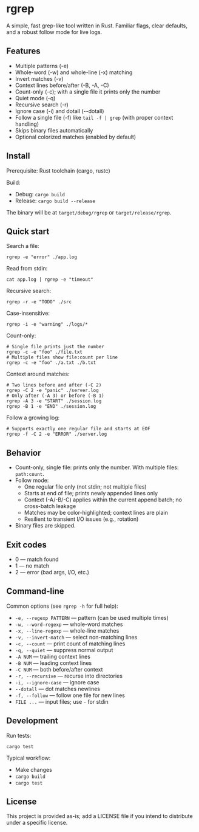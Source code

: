 # rgrep

A simple, fast grep-like tool written in Rust. Familiar flags, clear defaults, and a robust follow mode for live logs.

## Features
- Multiple patterns (-e)
- Whole-word (-w) and whole-line (-x) matching
- Invert matches (-v)
- Context lines before/after (-B, -A, -C)
- Count-only (-c); with a single file it prints only the number
- Quiet mode (-q)
- Recursive search (-r)
- Ignore case (-i) and dotall (--dotall)
- Follow a single file (-f) like `tail -f | grep` (with proper context handling)
- Skips binary files automatically
- Optional colorized matches (enabled by default)

## Install
Prerequisite: Rust toolchain (cargo, rustc)

Build:
- Debug: `cargo build`
- Release: `cargo build --release`

The binary will be at `target/debug/rgrep` or `target/release/rgrep`.

## Quick start
Search a file:
```
rgrep -e "error" ./app.log
```

Read from stdin:
```
cat app.log | rgrep -e "timeout"
```

Recursive search:
```
rgrep -r -e "TODO" ./src
```

Case-insensitive:
```
rgrep -i -e "warning" ./logs/*
```

Count-only:
```
# Single file prints just the number
rgrep -c -e "foo" ./file.txt
# Multiple files show file:count per line
rgrep -c -e "foo" ./a.txt ./b.txt
```

Context around matches:
```
# Two lines before and after (-C 2)
rgrep -C 2 -e "panic" ./server.log
# Only after (-A 3) or before (-B 1)
rgrep -A 3 -e "START" ./session.log
rgrep -B 1 -e "END" ./session.log
```

Follow a growing log:
```
# Supports exactly one regular file and starts at EOF
rgrep -f -C 2 -e "ERROR" ./server.log
```

## Behavior
- Count-only, single file: prints only the number. With multiple files: `path:count`.
- Follow mode:
  - One regular file only (not stdin; not multiple files)
  - Starts at end of file; prints newly appended lines only
  - Context (-A/-B/-C) applies within the current append batch; no cross-batch leakage
  - Matches may be color-highlighted; context lines are plain
  - Resilient to transient I/O issues (e.g., rotation)
- Binary files are skipped.

## Exit codes
- 0 — match found
- 1 — no match
- 2 — error (bad args, I/O, etc.)

## Command-line
Common options (see `rgrep -h` for full help):
- `-e, --regexp PATTERN` — pattern (can be used multiple times)
- `-w, --word-regexp` — whole-word matches
- `-x, --line-regexp` — whole-line matches
- `-v, --invert-match` — select non-matching lines
- `-c, --count` — print count of matching lines
- `-q, --quiet` — suppress normal output
- `-A NUM` — trailing context lines
- `-B NUM` — leading context lines
- `-C NUM` — both before/after context
- `-r, --recursive` — recurse into directories
- `-i, --ignore-case` — ignore case
- `--dotall` — dot matches newlines
- `-f, --follow` — follow one file for new lines
- `FILE ...` — input files; use `-` for stdin

## Development
Run tests:
```
cargo test
```

Typical workflow:
- Make changes
- `cargo build`
- `cargo test`

## License
This project is provided as-is; add a LICENSE file if you intend to distribute under a specific license.
